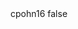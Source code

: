 <?xml version="1.0" encoding="UTF-8"?>
<CustomMetadata xmlns="http://soap.sforce.com/2006/04/metadata">
    <label>cpohn16</label>
    <protected>false</protected>
</CustomMetadata>
